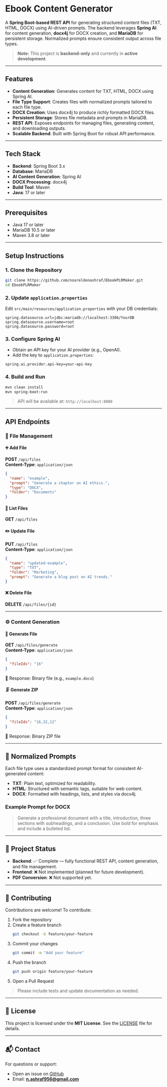 
# Ebook Content Generator

A **Spring Boot-based REST API** for generating structured content files (TXT, HTML, DOCX) using AI-driven prompts. The backend leverages **Spring AI** for content generation, **docx4j** for DOCX creation, and **MariaDB** for persistent storage. Normalized prompts ensure consistent output across file types.

> **Note:** This project is **backend-only** and currently in **active development**.

---

## Features

- **Content Generation**: Generates content for TXT, HTML, DOCX using Spring AI.
- **File Type Support**: Creates files with normalized prompts tailored to each file type.
- **DOCX Creation**: Uses docx4j to produce richly formatted DOCX files.
- **Persistent Storage**: Stores file metadata and prompts in MariaDB.
- **REST API**: Exposes endpoints for managing files, generating content, and downloading outputs.
- **Scalable Backend**: Built with Spring Boot for robust API performance.

---

## Tech Stack

- **Backend**: Spring Boot 3.x  
- **Database**: MariaDB  
- **AI Content Generation**: Spring AI  
- **DOCX Processing**: docx4j  
- **Build Tool**: Maven  
- **Java**: 17 or later  

---

## Prerequisites

- Java 17 or later  
- MariaDB 10.5 or later  
- Maven 3.8 or later  

---

## Setup Instructions

### 1. Clone the Repository

```bash
git clone https://github.com/noureldenashraf/EbookPLRMaker.git
cd EbookPLRMaker
```

### 2. Update `application.properties`

Edit `src/main/resources/application.properties` with your DB credentials:

```properties
spring.datasource.url=jdbc:mariadb://localhost:3306/YourDB
spring.datasource.username=root
spring.datasource.password=root
```

### 3. Configure Spring AI

- Obtain an API key for your AI provider (e.g., OpenAI).
- Add the key to `application.properties`:

```properties
spring.ai.provider.api-key=your-api-key
```

### 4. Build and Run

```bash
mvn clean install
mvn spring-boot:run
```

> API will be available at: `http://localhost:8080`

---

## API Endpoints

### 📂 File Management

#### ➕ Add File

**POST** `/api/files`  
**Content-Type**: `application/json`

```json
{
  "name": "example",
  "prompt": "Generate a chapter on AI ethics.",
  "type": "DOCX",
  "folder": "Documents"
}
```

#### 📃 List Files

**GET** `/api/files`

#### ✏️ Update File

**PUT** `/api/files`  
**Content-Type**: `application/json`

```json
{
  "name": "updated-example",
  "type": "TXT",
  "folder": "Marketing",
  "prompt": "Generate a blog post on AI trends."
}
```

#### ❌ Delete File

**DELETE** `/api/files/{id}`

---

### ⚙️ Content Generation

#### 📄 Generate File

**GET** `/api/files/generate`  
**Content-Type**: `application/json`

```json
{
  "fileIds": "16"
}
```

📎 Response: Binary file (e.g., `example.docx`)

#### 🗜️ Generate ZIP

**POST** `/api/files/generate`  
**Content-Type**: `application/json`

```json
{
  "fileIds": "16,32,12"
}
```

📎 Response: Binary ZIP file

---

## 🧠 Normalized Prompts

Each file type uses a standardized prompt format for consistent AI-generated content:

- **TXT**: Plain text, optimized for readability.  
- **HTML**: Structured with semantic tags, suitable for web content.  
- **DOCX**: Formatted with headings, lists, and styles via docx4j.  

### Example Prompt for DOCX

> Generate a professional document with a title, introduction, three sections with subheadings, and a conclusion. Use bold for emphasis and include a bulleted list.

---

## 🚧 Project Status

- **Backend**: ✅ Complete — fully functional REST API, content generation, and file management.  
- **Frontend**: ❌ Not implemented (planned for future development).  
- **PDF Conversion**: ❌ Not supported yet.

---

## 🤝 Contributing

Contributions are welcome! To contribute:

1. Fork the repository  
2. Create a feature branch  
   ```bash
   git checkout -b feature/your-feature
   ```
3. Commit your changes  
   ```bash
   git commit -m "Add your feature"
   ```
4. Push the branch  
   ```bash
   git push origin feature/your-feature
   ```
5. Open a Pull Request

> Please include tests and update documentation as needed.

---

## 📝 License

This project is licensed under the **MIT License**. See the [LICENSE](LICENSE) file for details.

---

## 📬 Contact

For questions or support:
- Open an issue on [GitHub](https://github.com/noureldenashraf/EbookPLRMaker)
- Email: **n.ashraf956@gmail.com**
